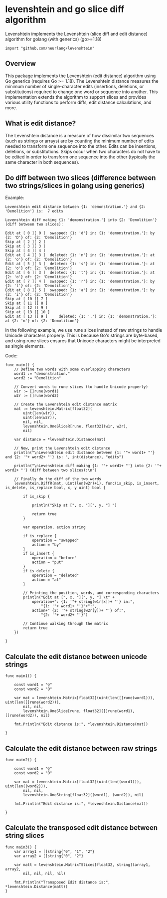 # levenshtein and go slice diff algorithm
Levenshtein implements the Levenshtein (slice diff and edit distance) algorithm for golang (with generics) (go>=1.18)
```
import "github.com/neurlang/levenshtein"
```

## Overview

This package implements the Levenshtein (edit distance) algorithm using Go generics (requires Go >= 1.18).
The Levenshtein distance measures the minimum number of single-character edits (insertions, deletions, or
substitutions) required to change one word or sequence into another. This implementation extends the
algorithm to support slices and provides various utility functions to perform diffs, edit distance
calculations, and more.

## What is edit distance?

The Levenshtein distance is a measure of how dissimilar two sequences (such as strings or arrays) are by
counting the minimum number of edits needed to transform one sequence into the other. Edits can be insertions,
deletions, or substitutions. Skips occur when two characters do not have to be edited in order to transform
one sequence into the other (typically the same character in both sequences).

## Do diff between two slices (difference between two strings/slices in golang using generics)

Example:
```
Levenshtein edit distance between {1: 'demonstration.'} and {2: 'Demolition'} is:  7 edits

Levenshtein diff making {1: 'demonstration.'} into {2: 'Demolition'} (diff between two slices):

Edit at [ 0 ][ 0 ] 	swapped: {1: 'd'} in: {1: 'demonstration.'}: by {2: 'D'} of: {2: 'Demolition'}
Skip at [ 2 ][ 2 ] 
Skip at [ 3 ][ 3 ] 
Skip at [ 4 ][ 4 ] 
Edit at [ 4 ][ 3 ] 	deleted: {1: 'n'} in: {1: 'demonstration.'}: at {2: 'o'} of: {2: 'Demolition'}
Edit at [ 5 ][ 3 ] 	deleted: {1: 's'} in: {1: 'demonstration.'}: at {2: 'o'} of: {2: 'Demolition'}
Edit at [ 6 ][ 3 ] 	deleted: {1: 't'} in: {1: 'demonstration.'}: at {2: 'o'} of: {2: 'Demolition'}
Edit at [ 7 ][ 4 ] 	swapped: {1: 'r'} in: {1: 'demonstration.'}: by {2: 'l'} of: {2: 'Demolition'}
Edit at [ 8 ][ 5 ] 	swapped: {1: 'a'} in: {1: 'demonstration.'}: by {2: 'i'} of: {2: 'Demolition'}
Skip at [ 10 ][ 7 ] 
Skip at [ 11 ][ 8 ] 
Skip at [ 12 ][ 9 ] 
Skip at [ 13 ][ 10 ] 
Edit at [ 13 ][ 9 ] 	deleted: {1: '.'} in: {1: 'demonstration.'}: at {2: 'n'} of: {2: 'Demolition'}

```

In the following example, we use rune slices instead of raw strings to handle Unicode characters properly. This
is because Go's strings are byte-based, and using rune slices ensures that Unicode characters might be
interpreted as single elements.

Code:
```
func main() {
	// Define two words with some overlapping characters
	word1 := "demonstration."
	word2 := "Demolition"

	// Convert words to rune slices (to handle Unicode properly)
	w1r := []rune(word1)
	w2r := []rune(word2)

	// Create the Levenshtein edit distance matrix
	mat := levenshtein.Matrix[float32](
		uint(len(w1r)),
		uint(len(w2r)),
		nil, nil,
		levenshtein.OneSliceR[rune, float32](w1r, w2r),
		nil)

	var distance = *levenshtein.Distance(mat)

	// Now, print the Levenshtein edit distance
	println("\nLevenshtein edit distance between {1: '"+ word1+ "'} and {2: '"+ word2+ "'} is: ", int(distance), "edits")

	println("\nLevenshtein diff making {1: '"+ word1+ "'} into {2: '"+ word2+ "'} (diff between two slices):\n")

	// Finally do the diff of the two words
	levenshtein.DiffR(mat, uint(len(w2r)+1), func(is_skip, is_insert, is_delete, is_replace bool, x, y uint) bool {

		if is_skip {

			println("Skip at [", x, "][", y, "] ")

			return true
		}

		var operation, action string

		if is_replace {
			operation = "swapped"
			action = "by"
		}
		if is_insert {
			operation = "before"
			action = "put"
		}
		if is_delete {
			operation = "deleted"
			action = "at"
		}

		// Printing the position, words, and corresponding characters
		println("Edit at [", x, "][", y, "] \t" +
			operation+": {1: '"+ string(w1r[x])+ "'} in:",
				"{1: '"+ word1+ "'}"+":",
			action+" {2: '"+ string(w2r[y])+ "'} of:",
				"{2: '"+ word2+ "'}")

		// Continue walking through the matrix
		return true
	})

}
```

## Calculate the edit distance between unicode strings

```
func main1() {

	const word1 = "☺"
	const word2 = "Ö"

	var mat = levenshtein.Matrix[float32](uint(len([]rune(word1))), uint(len([]rune(word2))),
		nil, nil,
		levenshtein.OneSlice[rune, float32]([]rune(word1), []rune(word2)), nil)

	fmt.Println("Edit distance is:", *levenshtein.Distance(mat))

}
```

## Calculate the edit distance between raw strings

```
func main2() {

	const word1 = "☺"
	const word2 = "Ö"

	var mat = levenshtein.Matrix[float32](uint(len((word1))), uint(len((word2))),
		nil, nil,
		levenshtein.OneString[float32]((word1), (word2)), nil)

	fmt.Println("Edit distance is:", *levenshtein.Distance(mat))

}
```

## Calculate the transposed edit distance between string slices


```
func main3() {
	var array1 = []string{"0", "1", "2"}
	var array2 = []string{"0", "2"}

	var matt = levenshtein.MatrixTSlices[float32, string](array1, array2,
		nil, nil, nil, nil)

	fmt.Println("Transposed Edit distance is:", *levenshtein.Distance(matt))
}
```


